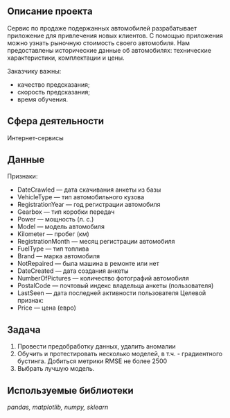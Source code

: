 ## Описание проекта
Сервис по продаже подержанных автомобилей разрабатывает приложение для привлечения новых клиентов. С помощью приложения можно узнать рыночную стоимость своего автомобиля. Нам предоставлены исторические данные об автомобилях: технические характеристики, комплектации и цены.

Заказчику важны:

* качество предсказания;
* скорость предсказания;
* время обучения.

## Сфера деятельности
Интернет-сервисы

## Данные
Признаки:
* DateCrawled — дата скачивания анкеты из базы
* VehicleType — тип автомобильного кузова
* RegistrationYear — год регистрации автомобиля
* Gearbox — тип коробки передач
* Power — мощность (л. с.)
* Model — модель автомобиля
* Kilometer — пробег (км)
* RegistrationMonth — месяц регистрации автомобиля
* FuelType — тип топлива
* Brand — марка автомобиля
* NotRepaired — была машина в ремонте или нет
* DateCreated — дата создания анкеты
* NumberOfPictures — количество фотографий автомобиля
* PostalCode — почтовый индекс владельца анкеты (пользователя)
* LastSeen — дата последней активности пользователя
Целевой признак:
* Price — цена (евро)
## Задача
1. Провести предобработку данных, удалить аномалии
2. Обучить и протестировать несколько моделей, в т.ч. - градиентного бустинга. Добиться метрики RMSE не более 2500
3. Выбрать лучшую модель.

## Используемые библиотеки
*pandas, matplotlib, numpy, sklearn*
